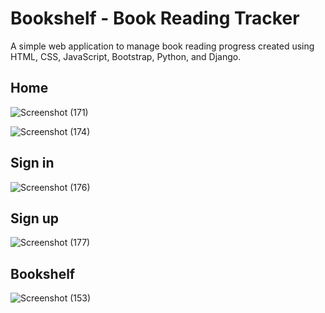 # Bookshelf - Book Reading Tracker
<p>A simple web application to manage book reading progress created using HTML, CSS, JavaScript, Bootstrap, Python, and Django.
</p>

## Home
![Screenshot (171)](https://github.com/tanya21ag/bookshelf/assets/127618645/3088b5cb-24cb-4c5b-a151-2d2d2808e9c1)

![Screenshot (174)](https://github.com/tanya21ag/bookshelf/assets/127618645/83e47c7d-e707-406c-93ab-013cd1ec9d60)

## Sign in
![Screenshot (176)](https://github.com/tanya21ag/bookshelf/assets/127618645/0e770bea-aa8a-4447-a248-0d67119214ab)

## Sign up
![Screenshot (177)](https://github.com/tanya21ag/bookshelf/assets/127618645/43753a47-494f-4550-ab5f-96bcf497aa63)

## Bookshelf
![Screenshot (153)](https://github.com/tanya21ag/bookshelf/assets/127618645/010873f9-ee63-4176-a25c-8bcdf6f5deff)
